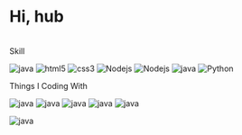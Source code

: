 <h1 tyle="color:darkblue;"> Hi, hub </h1>
<br>
Skill
<p>
  <img alt="java" src="https://img.shields.io/badge/Java-007396?style=flat-square&logo=Java&logoColor=white" />
  <img alt="html5" src="https://img.shields.io/badge/-HTML5-E34F26?style=flat-square&logo=html5&logoColor=white" />
  <img alt="css3" src="https://img.shields.io/badge/-CSS3-007ACC?style=flat-square&logo=css3" />
  <img alt="Nodejs" src="https://img.shields.io/badge/-Nodejs-43853d?style=flat-square&logo=Node.js&logoColor=white" />
  <img alt="Nodejs" src="https://img.shields.io/badge/-JavaScript-F7DF1E?style=flat-square&logo=JavaScript&logoColor=white" />
  <img alt="java" src="https://img.shields.io/badge/C-A8B9CC?style=flat-square&logo=C&logoColor=white" />
  <img alt = "Python" src="https://img.shields.io/badge/Pyhton-3776AB?style=flat-square&logo=Python&logoColor=white">
</p>
Things I Coding With
<p>
  <img alt="java" src="https://img.shields.io/badge/macOS-000000?style=flat-square&logo=macOS&logoColor=white"/>
  <img alt="java" src="https://img.shields.io/badge/Eclipse IDE-2C2255?style=flat-square&logo=Eclipse IDE&logoColor=white"/>
  <img alt="java" src="https://img.shields.io/badge/Visual Studio Code-007ACC?style=flat-square&logo=macOS&logoColor=white"/>
  <img alt="java" src="https://img.shields.io/badge/dev.to-0A0A0A?style=flat-square&logo=dev.to&logoColor=white"/>
  <img alt="java" src="https://img.shields.io/badge/Spyder IDE-FF0000?style=flat-square&logo=Spyder IDE&logoColor=white" />
</p>
<p>
   <img alt="java" src="https://img.shields.io/badge/Google Chrome-4285F4?style=flat-square&logo=Google Chrome&logoColor=white" />
</p>

